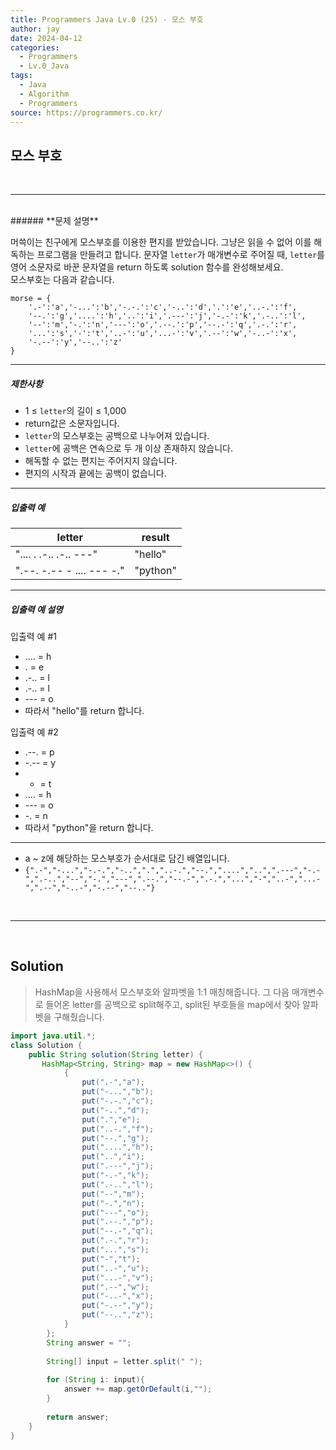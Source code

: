 ```yaml
---
title: Programmers Java Lv.0 (25) - 모스 부호
author: jay
date: 2024-04-12
categories:
  - Programmers
  - Lv.0_Java
tags:
  - Java
  - Algorithm
  - Programmers
source: https://programmers.co.kr/
---
```

## **모스 부호**

<br />

---

<br/>
###### **문제 설명**

머쓱이는 친구에게 모스부호를 이용한 편지를 받았습니다. 그냥은 읽을 수 없어 이를 해독하는 프로그램을 만들려고 합니다. 문자열 `letter`가 매개변수로 주어질 때, `letter`를 영어 소문자로 바꾼 문자열을 return 하도록 solution 함수를 완성해보세요.  
모스부호는 다음과 같습니다.

```
morse = { 
    '.-':'a','-...':'b','-.-.':'c','-..':'d','.':'e','..-.':'f',
    '--.':'g','....':'h','..':'i','.---':'j','-.-':'k','.-..':'l',
    '--':'m','-.':'n','---':'o','.--.':'p','--.-':'q','.-.':'r',
    '...':'s','-':'t','..-':'u','...-':'v','.--':'w','-..-':'x',
    '-.--':'y','--..':'z'
}
```

---

##### **제한사항**

- 1 ≤ `letter`의 길이 ≤ 1,000
- return값은 소문자입니다.
- `letter`의 모스부호는 공백으로 나누어져 있습니다.
- `letter`에 공백은 연속으로 두 개 이상 존재하지 않습니다.
- 해독할 수 없는 편지는 주어지지 않습니다.
- 편지의 시작과 끝에는 공백이 없습니다.

---

##### **입출력 예**

|letter|result|
|---|---|
|".... . .-.. .-.. ---"|"hello"|
|".--. -.-- - .... --- -."|"python"|

---

##### **입출력 예 설명**

입출력 예 #1

- .... = h
- . = e
- .-.. = l
- .-.. = l
- --- = o
- 따라서 "hello"를 return 합니다.

입출력 예 #2

- .--. = p
- -.-- = y
- - = t
- .... = h
- --- = o
- -. = n
- 따라서 "python"을 return 합니다.

---

- a ~ z에 해당하는 모스부호가 순서대로 담긴 배열입니다.
- `{".-","-...","-.-.","-..",".","..-.","--.","....","..",".---","-.-",".-..","--","-.","---",".--.","--.-",".-.","...","-","..-","...-",".--","-..-","-.--","--.."}`


<br />

---

<br/>

## **Solution**

> HashMap을 사용해서 모스부호와 알파벳을 1:1 매칭해줍니다. 그 다음 매개변수로 들어온 letter를 공백으로 split해주고, split된 부호들을 map에서 찾아 알파벳을 구해줬습니다.

```java
import java.util.*;
class Solution {
    public String solution(String letter) {
       HashMap<String, String> map = new HashMap<>() {
            {
                put(".-","a");
                put("-...","b");
                put("-.-.","c");
                put("-..","d");
                put(".","e");
                put("..-.","f");
                put("--.","g");
                put("....","h");
                put("..","i");
                put(".---","j");
                put("-.-","k");
                put(".-..","l");
                put("--","m");
                put("-.","n");
                put("---","o");
                put(".--.","p");
                put("--.-","q");
                put(".-.","r");
                put("...","s");
                put("-","t");
                put("..-","u");
                put("...-","v");
                put(".--","w");
                put("-..-","x");
                put("-.--","y");
                put("--..","z");
            }
        };
        String answer = "";
        
        String[] input = letter.split(" ");
        
        for (String i: input){
            answer += map.getOrDefault(i,"");
        }
        
        return answer;
    }
}
```